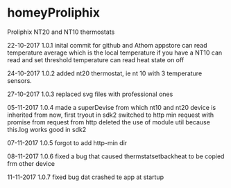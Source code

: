 ﻿# homeyProliphix

 Proliphix NT20 and NT10 thermostats

 22-10-2017   1.0.1 inital commit for github and Athom appstore
                    can  read temperature average which is the local temperature if you have a NT10
                    can read and set threshold temperature 
			        can read heat state on off
			  
24-10-2017    1.0.2  added nt20 thermostat, ie nt 10 with 3 temperature sensors.

27-10-2017    1.0.3 replaced svg files with professional ones

05-11-2017   1.0.4 made a superDevise from which nt10 and nt20 device is inherited from now, first tryout in sdk2 
                   switched to http min request with promise from request from http 
			       deleted the use of module util because this.log works good in sdk2 

07-11-2017   1.0.5 forgot to add http-min dir

08-11-2017  1.0.6 fixed a bug that caused thermstatsetbackheat to be copied frm other device

11-11-2017  1.0.7 fixed bug dat crashed te app at startup